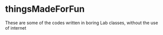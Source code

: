# thingsMadeForFun
These are some of the codes written in boring Lab classes, without the use of internet
